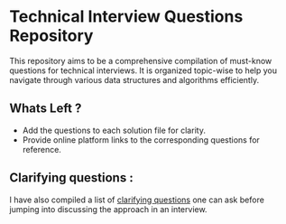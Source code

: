 # Technical Interview Questions Repository

This repository aims to be a comprehensive compilation of must-know questions for technical interviews. It is organized topic-wise to help you navigate through various data structures and algorithms efficiently.

## Whats Left ?
- Add the questions to each solution file for clarity.
- Provide online platform links to the corresponding questions for reference.


## Clarifying questions :
I have also compiled a list of [clarifying questions](https://docs.google.com/document/d/1n9hAYouIgjyYxiKWVYHQdxCqHrYpaxhGoRUOb8DRDDQ/edit?tab=t.0#heading=h.pqbda2hbdr0v) one can ask before jumping into discussing the approach in an interview.